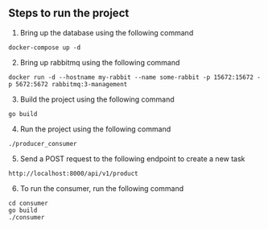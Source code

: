 ## Steps to run the project

1. Bring up the database using the following command
```
docker-compose up -d
```

2. Bring up rabbitmq using the following command
```
docker run -d --hostname my-rabbit --name some-rabbit -p 15672:15672 -p 5672:5672 rabbitmq:3-management
```

3. Build the project using the following command
```
go build
```

4. Run the project using the following command
```
./producer_consumer
```

5. Send a POST request to the following endpoint to create a new task
```
http://localhost:8000/api/v1/product
```

6. To run the consumer, run the following command
```
cd consumer
go build
./consumer
```

